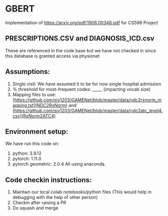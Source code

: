 # GBERT
Implementation of https://arxiv.org/pdf/1906.00346.pdf for CS598 Project

## PRESCRIPTIONS.CSV and DIAGNOSIS_ICD.csv 
These are referenced in the code base but we have not checked in since this database is granted access via physionet

## Assumptions:
1. Single visit: We have assumed it to be for now single hospital admission
2. % threshold for most-frequent codes: _____ (impacting vocab size)
3. Mapping files to use: [https://github.com/sjy1203/GAMENet/blob/master/data/ndc2rxnorm_mapping.txt](NDC2RxNorm) and [https://github.com/sjy1203/GAMENet/blob/master/data/ndc2atc_level4.csv](RxNorm2ATC4)

## Environment setup:
We have run this code on:
1. python: 3.9.12
2. pytorch: 1.11.0
3. pytorch geometric: 2.0.4
All using anaconda.

## Code checkin instructions:
1. Maintain our local colab notebooks/python files (This would help in debugging with the help of other person)
2. Checkin after raising a PR
3. Do squash and merge


